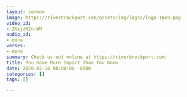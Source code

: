 ```yaml
---
layout: sermon
image: https://riverbrockport.com/assets/img/logos/logo-16x9.png
video_id:
- ZKxjzN2n-WM
audio_id:
- none
verses:
- none
summary: Check us out online at https://riverbrockport.com!
title: You Have More Impact Than You Know
date: 2020-02-16 00:00:00 -0500
categories: []
tags: []

---
```

